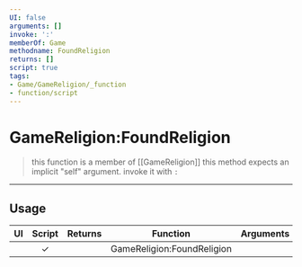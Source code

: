 ```yaml
---
UI: false
arguments: []
invoke: ':'
memberOf: Game
methodname: FoundReligion
returns: []
script: true
tags:
- Game/GameReligion/_function
- function/script
---
```

# GameReligion:FoundReligion
> this function is a member of [[GameReligion]]
> this method expects an implicit "self" argument. invoke it with `:`
-----
## Usage
|  UI | Script | Returns | Function | Arguments |
|:---:|:------:|-------:|:--------:|:---------|
| |✓||GameReligion:FoundReligion||
